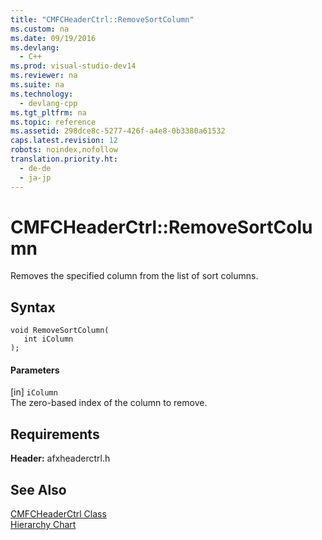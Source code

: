 ```yaml
---
title: "CMFCHeaderCtrl::RemoveSortColumn"
ms.custom: na
ms.date: 09/19/2016
ms.devlang: 
  - C++
ms.prod: visual-studio-dev14
ms.reviewer: na
ms.suite: na
ms.technology: 
  - devlang-cpp
ms.tgt_pltfrm: na
ms.topic: reference
ms.assetid: 298dce8c-5277-426f-a4e8-0b3380a61532
caps.latest.revision: 12
robots: noindex,nofollow
translation.priority.ht: 
  - de-de
  - ja-jp
---
```

# CMFCHeaderCtrl::RemoveSortColumn
Removes the specified column from the list of sort columns.  
  
## Syntax  
  
```  
void RemoveSortColumn(  
   int iColumn   
);  
```  
  
#### Parameters  
 [in] `iColumn`  
 The zero-based index of the column to remove.  
  
## Requirements  
 **Header:** afxheaderctrl.h  
  
## See Also  
 [CMFCHeaderCtrl Class](../vs140/CMFCHeaderCtrl-Class.md)   
 [Hierarchy Chart](../vs140/Hierarchy-Chart.md)